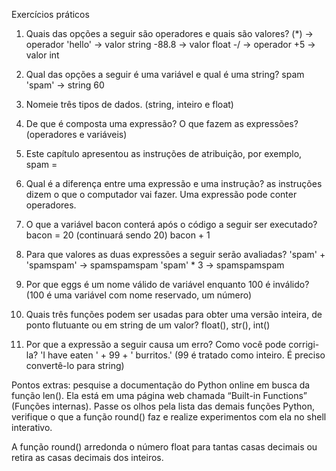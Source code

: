 Exercícios práticos
1) Quais das opções a seguir são operadores e quais são valores?
(*) -> operador
'hello' -> valor string
-88.8 -> valor float
-/ -> operador 
+5 -> valor int

2) Qual das opções a seguir é uma variável e qual é uma string?
spam
'spam' -> string
60
3) Nomeie três tipos de dados. (string, inteiro e float)
4) De que é composta uma expressão? O que fazem as expressões? (operadores e variáveis)
5) Este capítulo apresentou as instruções de atribuição, por exemplo, spam =
10) Qual é a diferença entre uma expressão e uma instrução? as instruções dizem o que o computador vai fazer. Uma expressão pode conter operadores.
6) O que a variável bacon conterá após o código a seguir ser executado?
bacon = 20 (continuará sendo 20)
bacon + 1
7) Para que valores as duas expressões a seguir serão avaliadas?
'spam' + 'spamspam' -> spamspamspam
'spam' * 3 -> spamspamspam
8) Por que eggs é um nome válido de variável enquanto 100 é inválido? (100 é uma variável com nome reservado, um número)
9) Quais três funções podem ser usadas para obter uma versão inteira, de
ponto flutuante ou em string de um valor? float(), str(), int()
10) Por que a expressão a seguir causa um erro? Como você pode corrigi-la?
'I have eaten ' + 99 + ' burritos.' (99 é tratado como inteiro. É preciso convertê-lo para string)



Pontos extras: pesquise a documentação do Python online em busca da função len(). Ela está
em uma página web chamada “Built-in Functions” (Funções internas). Passe os olhos pela lista das
demais funções Python, verifique o que a função round() faz e realize experimentos com ela no
shell interativo.

A função round() arredonda o número float para tantas casas decimais ou retira as casas decimais dos inteiros.